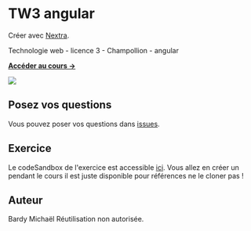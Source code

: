 # TW3 angular

Créer avec [Nextra](https://nextra.site).

Technologie web - licence 3 - Champollion - angular

[**Accéder au cours →**](https://angular-cour.vercel.app/)

[![](public/webpack.jpg)](https://angular-cour.vercel.app/)

## Posez vos questions

Vous pouvez poser vos questions dans [issues](https://github.com/micmc422/angular-cour/issues).

## Exercice

Le codeSandbox de l'exercice est accessible [ici](https://codesandbox.io/p/github/micmc422/angular-TP-TW3).
Vous allez en créer un pendant le cours il est juste disponible pour références ne le cloner pas !

## Auteur

Bardy Michaël
Réutilisation non autorisée.
